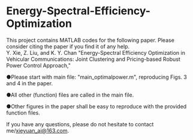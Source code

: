 # Energy-Spectral-Efficiency-Optimization
This project contains MATLAB codes for the following paper. Please consider citing the paper if you find it of any help.  
Y. Xie, Z. Liu, and  K. Y. Chan "Energy-Spectral Efficiency Optimization in Vehicular Communications: Joint Clustering and Pricing-based Robust Power Control Approach," 

●Please start with main file: "main_optimalpower.m", reproducing Figs. 3 and 4 in the paper.

●All other (function) files are called in the main file.

●Other figures in the paper shall be easy to reproduce with the provided function files.

If you have any questions, please do not hesitate to contact me/xieyuan_ai@163.com.
